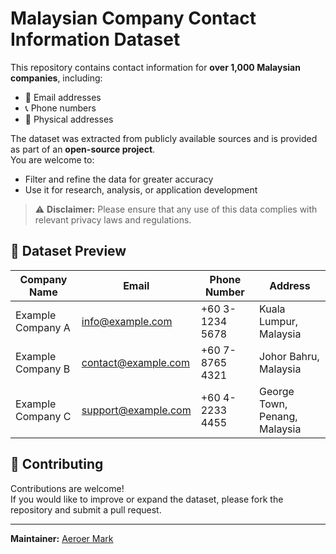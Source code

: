 # Malaysian Company Contact Information Dataset

This repository contains contact information for **over 1,000 Malaysian companies**, including:  
- 📧 Email addresses  
- 📞 Phone numbers  
- 🏢 Physical addresses  

The dataset was extracted from publicly available sources and is provided as part of an **open-source project**.  
You are welcome to:  
- Filter and refine the data for greater accuracy  
- Use it for research, analysis, or application development  

> ⚠️ **Disclaimer:** Please ensure that any use of this data complies with relevant privacy laws and regulations.

## 📂 Dataset Preview

| Company Name        | Email                  | Phone Number   | Address                     |
|---------------------|------------------------|----------------|-----------------------------|
| Example Company A   | info@example.com        | +60 3-1234 5678| Kuala Lumpur, Malaysia      |
| Example Company B   | contact@example.com     | +60 7-8765 4321| Johor Bahru, Malaysia       |
| Example Company C   | support@example.com     | +60 4-2233 4455| George Town, Penang, Malaysia|


## 🤝 Contributing
Contributions are welcome!  
If you would like to improve or expand the dataset, please fork the repository and submit a pull request.

---

**Maintainer:** [Aeroer Mark](https://github.com/AeroerMak)
